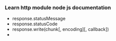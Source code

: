### Learn http module node js documentation


- response.statusMessage
- response.statusCode
- response.write(chunk[, encoding][, callback])
- 